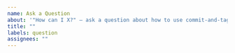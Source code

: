 ```yaml
---
name: Ask a Question
about: '"How can I X?" – ask a question about how to use commit-and-tag-version.'
title: ""
labels: question
assignees: ""
---
```

